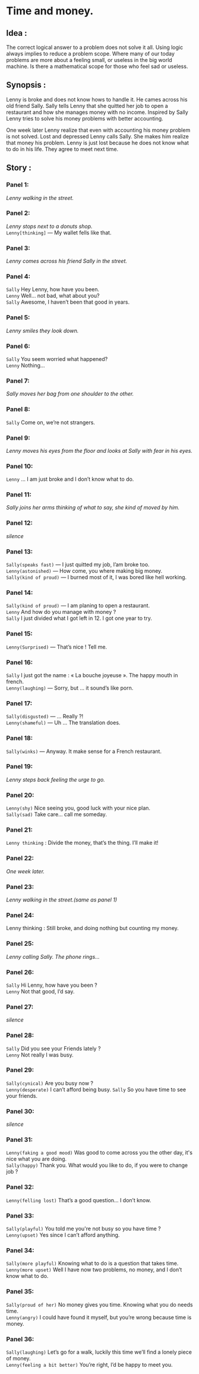 # Time and money.

## Idea : 

The correct logical answer to a problem does not solve it all. Using logic always implies to reduce a problem scope. 
Where many of our today problems are more about a feeling small, or useless in the big world machine. 
Is there a mathematical scope for those who feel sad or useless. 

## Synopsis :

Lenny is broke and does not know hows to handle it. 
He cames across his old friend Sally. 
Sally tells Lenny that she quitted her job to open a restaurant and how she manages money with no income. 
Inspired by Sally Lenny tries to solve his money problems with better accounting.  

One week later Lenny realize that even with accounting his money problem is not solved. 
Lost and depressed Lenny calls Sally. 
She makes him realize that money his problem. 
Lenny is just lost because he does not know what to do in his life.
They agree to meet next time.

## Story :


### Panel 1:

*Lenny walking in the street.*

### Panel 2:

*Lenny stops next to a donuts shop.*  
`Lenny[thinking]` — My wallet fells like that.

### Panel 3:

*Lenny comes across his friend Sally in the street.*

### Panel 4:

`Sally` Hey Lenny, how have you been.  
`Lenny` Well… not bad, what about you?  
`Sally` Awesome, I haven’t been that good in years.

### Panel 5:

*Lenny smiles they look down.*

### Panel 6:

`Sally` You seem worried what happened?    
`Lenny` Nothing…

### Panel 7:

*Sally moves her bag from one shoulder to the other.*

### Panel 8:

`Sally` Come on, we’re not strangers.

### Panel 9:

*Lenny moves his eyes from the floor and looks at Sally with fear in his eyes.*

### Panel 10:

`Lenny` … I am just broke and I don’t know what to do.

### Panel 11:

*Sally joins her arms thinking of what to say, she kind of moved by him.*

### Panel 12:

*silence* 

### Panel 13:

`Sally(speaks fast)` — I just quitted my job, I’am broke too.  
`Lenny(astonished)` — How come, you where making big money.  
`Sally(kind of proud)` — I burned most of it, I was bored like hell working.

### Panel 14:

`Sally(kind of proud)` — I am planing to open a restaurant.  
`Lenny` And how do you manage with money ?  
`Sally` I just divided what I got left in 12. I got one year to try.

### Panel 15:

`Lenny(Surprised)` — That’s nice ! Tell me.

### Panel 16:

`Sally` I just got the name : « La bouche joyeuse ». The happy mouth in french.  
`Lenny(laughing)` — Sorry, but … it sound’s like porn.

### Panel 17:

`Sally(disgusted)` — … Really ?!  
`Lenny(shameful)` — Uh … The translation does.

### Panel 18:

`Sally(winks)` — Anyway. It make sense for a French restaurant.

### Panel 19:

*Lenny steps back feeling the urge to go.*

### Panel 20:

`Lenny(shy)` Nice seeing you, good luck with your nice plan.  
`Sally(sad)` Take care… call me someday.

### Panel 21:

`Lenny thinking` : Divide the money, that’s the thing. I’ll make it!

### Panel 22:

*One week later.*

### Panel 23:

*Lenny walking in the street.(same as panel 1)*

### Panel 24:

Lenny thinking : Still broke, and doing nothing but counting my money.

### Panel 25:

*Lenny calling Sally. The phone rings…*

### Panel 26:

`Sally` Hi Lenny, how have you been ?  
`Lenny` Not that good, I’d say.

### Panel 27:

*silence*

### Panel 28:

`Sally` Did you see your Friends lately ?  
`Lenny` Not really I was busy.

### Panel 29:

`Sally(cynical)` Are you busy now ?  
`Lenny(desperate)` I can’t afford being busy.
`Sally` So you have time to see your friends.  

### Panel 30:

*silence*

### Panel 31:

`Lenny(faking a good mood)` Was good to come across you the other day, it's nice what you are doing.  
`Sally(happy)` Thank you. What would you like to do, if you were to change job ?

### Panel 32:

`Lenny(felling lost)` That’s a good question… I don’t know.

### Panel 33:

`Sally(playful)` You told me you're not busy so you have time ?  
`Lenny(upset)` Yes since I can’t afford anything.

### Panel 34:

`Sally(more playful)` Knowing what to do is a question that takes time.  
`Lenny(more upset)` Well I have now two problems, no money, and I don’t know what to do.

### Panel 35:

`Sally(proud of her)` No money gives you time. Knowing what you do needs time.  
`Lenny(angry)` I could have found it myself, but you’re wrong because time is money.

### Panel 36:

`Sally(laughing)` Let’s go for a walk, luckily this time we’ll find a lonely piece of money.  
`Lenny(feeling a bit better)` You’re right, I’d be happy to meet you.


